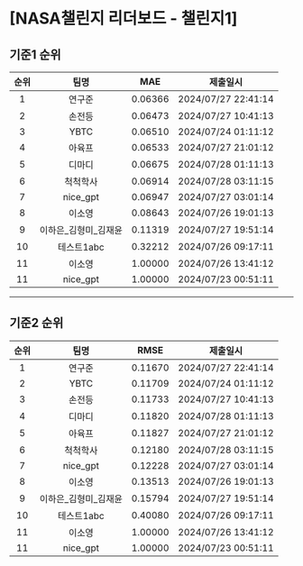# [NASA챌린지 리더보드 - 챌린지1]
## 기준1 순위
| 순위 | 팀명 | MAE | 제출일시 |
|:----:|:----:|:-----:|:----:|
| 1 | 연구준 | 0.06366 | 2024/07/27 22:41:14 |
| 2 | 손전등 | 0.06473 | 2024/07/27 10:41:13 |
| 3 | YBTC | 0.06510 | 2024/07/24 01:11:12 |
| 4 | 아육프 | 0.06533 | 2024/07/27 21:01:12 |
| 5 | 디마디 | 0.06675 | 2024/07/28 01:11:13 |
| 6 | 척척학사 | 0.06914 | 2024/07/28 03:11:15 |
| 7 | nice_gpt | 0.06947 | 2024/07/27 03:01:14 |
| 8 | 이소영 | 0.08643 | 2024/07/26 19:01:13 |
| 9 | 이하은_김형미_김재윤 | 0.11319 | 2024/07/27 19:51:14 |
| 10 | 테스트1abc | 0.32212 | 2024/07/26 09:17:11 |
| 11 | 이소영 | 1.00000 | 2024/07/26 13:41:12 |
| 11 | nice_gpt | 1.00000 | 2024/07/23 00:51:11 |
___
## 기준2 순위
| 순위 | 팀명 | RMSE | 제출일시 |
|:----:|:----:|:-----:|:----:|
| 1 | 연구준 | 0.11670 | 2024/07/27 22:41:14 |
| 2 | YBTC | 0.11709 | 2024/07/24 01:11:12 |
| 3 | 손전등 | 0.11733 | 2024/07/27 10:41:13 |
| 4 | 디마디 | 0.11820 | 2024/07/28 01:11:13 |
| 5 | 아육프 | 0.11827 | 2024/07/27 21:01:12 |
| 6 | 척척학사 | 0.12180 | 2024/07/28 03:11:15 |
| 7 | nice_gpt | 0.12228 | 2024/07/27 03:01:14 |
| 8 | 이소영 | 0.13513 | 2024/07/26 19:01:13 |
| 9 | 이하은_김형미_김재윤 | 0.15794 | 2024/07/27 19:51:14 |
| 10 | 테스트1abc | 0.40080 | 2024/07/26 09:17:11 |
| 11 | 이소영 | 1.00000 | 2024/07/26 13:41:12 |
| 11 | nice_gpt | 1.00000 | 2024/07/23 00:51:11 |
